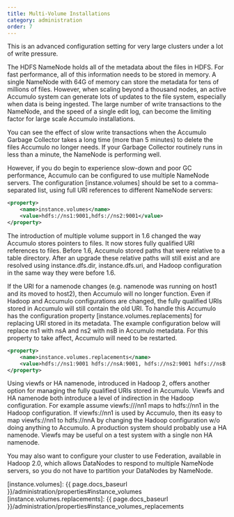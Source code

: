 ```yaml
---
title: Multi-Volume Installations
category: administration
order: 7
---
```


This is an advanced configuration setting for very large clusters
under a lot of write pressure.

The HDFS NameNode holds all of the metadata about the files in
HDFS. For fast performance, all of this information needs to be stored
in memory.  A single NameNode with 64G of memory can store the
metadata for tens of millions of files. However, when scaling beyond a
thousand nodes, an active Accumulo system can generate lots of updates
to the file system, especially when data is being ingested.  The large
number of write transactions to the NameNode, and the speed of a
single edit log, can become the limiting factor for large scale
Accumulo installations.

You can see the effect of slow write transactions when the Accumulo
Garbage Collector takes a long time (more than 5 minutes) to delete
the files Accumulo no longer needs.  If your Garbage Collector
routinely runs in less than a minute, the NameNode is performing well.

However, if you do begin to experience slow-down and poor GC
performance, Accumulo can be configured to use multiple NameNode
servers.  The configuration [instance.volumes] should be set to a
comma-separated list, using full URI references to different NameNode
servers:

```xml
<property>
    <name>instance.volumes</name>
    <value>hdfs://ns1:9001,hdfs://ns2:9001</value>
</property>
```

The introduction of multiple volume support in 1.6 changed the way Accumulo
stores pointers to files.  It now stores fully qualified URI references to
files.  Before 1.6, Accumulo stored paths that were relative to a table
directory.   After an upgrade these relative paths will still exist and are
resolved using instance.dfs.dir, instance.dfs.uri, and Hadoop configuration in
the same way they were before 1.6.

If the URI for a namenode changes (e.g. namenode was running on host1 and its
moved to host2), then Accumulo will no longer function.  Even if Hadoop and
Accumulo configurations are changed, the fully qualified URIs stored in
Accumulo will still contain the old URI.  To handle this Accumulo has the
configuration property [instance.volumes.replacements] for replacing URI stored
in its metadata.  The example configuration below will replace ns1 with nsA and
ns2 with nsB in Accumulo metadata. For this property to take affect, Accumulo will
need to be restarted.

```xml
<property>
    <name>instance.volumes.replacements</name>
    <value>hdfs://ns1:9001 hdfs://nsA:9001, hdfs://ns2:9001 hdfs://nsB:9001</value>
</property>
```

Using viewfs or HA namenode, introduced in Hadoop 2, offers another option for
managing the fully qualified URIs stored in Accumulo.  Viewfs and HA namenode
both introduce a level of indirection in the Hadoop configuration.   For
example assume viewfs:///nn1 maps to hdfs://nn1 in the Hadoop configuration.
If viewfs://nn1 is used by Accumulo, then its easy to map viewfs://nn1 to
hdfs://nnA by changing the Hadoop configuration w/o doing anything to Accumulo.
A production system should probably use a HA namenode.  Viewfs may be useful on
a test system with a single non HA namenode.

You may also want to configure your cluster to use Federation,
available in Hadoop 2.0, which allows DataNodes to respond to multiple
NameNode servers, so you do not have to partition your DataNodes by
NameNode.

[instance.volumes]: {{ page.docs_baseurl }}/administration/properties#instance_volumes
[instance.volumes.replacements]: {{ page.docs_baseurl }}/administration/properties#instance_volumes_replacements
